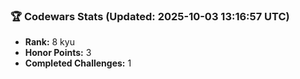 ### 🏆 Codewars Stats (Updated: 2025-10-03 13:16:57 UTC)

- **Rank:** 8 kyu
- **Honor Points:** 3
- **Completed Challenges:** 1
